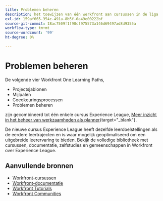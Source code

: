 ```yaml
---
title: Problemen beheren
description: het toewijzen van één werkfront aan cursussen in de liga
exl-id: 159af665-354c-491a-8b5f-0a49e00222bf
source-git-commit: 18ac7509f1f90cf975573a146d69497ad8d9355a
workflow-type: tm+mt
source-wordcount: '99'
ht-degree: 0%

---
```


# Problemen beheren

De volgende vier Workfront One Learning Paths,

* Projectsjablonen
* Mijlpalen
* Goedkeuringsprocessen
* Problemen beheren

zijn gecombineerd tot één enkele cursus Experience League, [Meer inzicht in het beheer van werkzaamheden als planner](https://experienceleague.adobe.com/?recommended=Workfront-U-1-2022.3.planners){target="_blank"}.

De nieuwe cursus Experience League heeft dezelfde leerdoelstellingen als de eerdere leertrajecten en is waar mogelijk geoptimaliseerd om een uitgebreide leerervaring te bieden.  Bekijk de volledige bibliotheek met cursussen, documentatie, zelfstudies en gemeenschappen in Workfront over Experience League.

## Aanvullende bronnen

* [Workfront-cursussen](https://experienceleague.adobe.com/?lang=en&amp;Solution=Workfront#courses)
* [Workfront-documentatie](https://experienceleague.adobe.com/docs/workfront.html)
* [Workfront Tutorials](https://experienceleague.adobe.com/docs/workfront-learn/tutorials-workfront/home.html)
* [Workfront Communities](https://experienceleaguecommunities.adobe.com/t5/workfront/ct-p/workfront)
